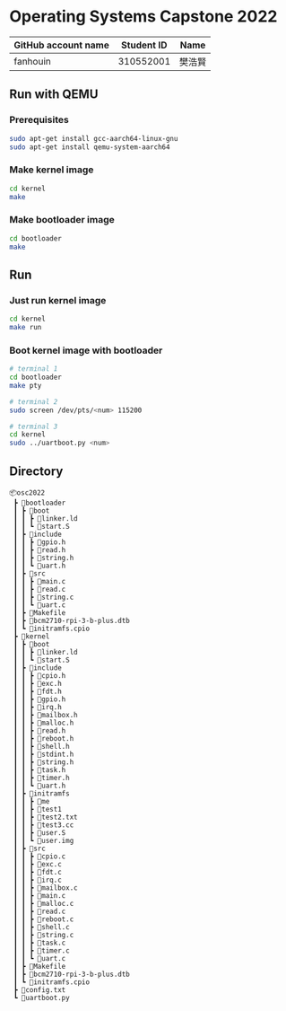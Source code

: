 # Operating Systems Capstone 2022

|GitHub account name|Student ID|Name|
|---|---|---|
|fanhouin|310552001|樊浩賢|

## Run with QEMU
### Prerequisites
```bash
sudo apt-get install gcc-aarch64-linux-gnu
sudo apt-get install qemu-system-aarch64
```
### Make kernel image
```bash
cd kernel
make
```

### Make bootloader image
```bash
cd bootloader
make
```

## Run
###  Just run kernel image
```bash
cd kernel
make run
```
### Boot kernel image with bootloader
```bash
# terminal 1
cd bootloader
make pty

# terminal 2
sudo screen /dev/pts/<num> 115200

# terminal 3 
cd kernel
sudo ../uartboot.py <num>
```
## Directory
```
📦osc2022
 ┣ 📂bootloader
 ┃ ┣ 📂boot
 ┃ ┃ ┣ 📜linker.ld
 ┃ ┃ ┗ 📜start.S
 ┃ ┣ 📂include
 ┃ ┃ ┣ 📜gpio.h
 ┃ ┃ ┣ 📜read.h
 ┃ ┃ ┣ 📜string.h
 ┃ ┃ ┗ 📜uart.h
 ┃ ┣ 📂src
 ┃ ┃ ┣ 📜main.c
 ┃ ┃ ┣ 📜read.c
 ┃ ┃ ┣ 📜string.c
 ┃ ┃ ┗ 📜uart.c
 ┃ ┣ 📜Makefile
 ┃ ┣ 📜bcm2710-rpi-3-b-plus.dtb
 ┃ ┗ 📜initramfs.cpio
 ┣ 📂kernel
 ┃ ┣ 📂boot
 ┃ ┃ ┣ 📜linker.ld
 ┃ ┃ ┗ 📜start.S
 ┃ ┣ 📂include
 ┃ ┃ ┣ 📜cpio.h
 ┃ ┃ ┣ 📜exc.h
 ┃ ┃ ┣ 📜fdt.h
 ┃ ┃ ┣ 📜gpio.h
 ┃ ┃ ┣ 📜irq.h
 ┃ ┃ ┣ 📜mailbox.h
 ┃ ┃ ┣ 📜malloc.h
 ┃ ┃ ┣ 📜read.h
 ┃ ┃ ┣ 📜reboot.h
 ┃ ┃ ┣ 📜shell.h
 ┃ ┃ ┣ 📜stdint.h
 ┃ ┃ ┣ 📜string.h
 ┃ ┃ ┣ 📜task.h
 ┃ ┃ ┣ 📜timer.h
 ┃ ┃ ┗ 📜uart.h
 ┃ ┣ 📂initramfs
 ┃ ┃ ┣ 📜me
 ┃ ┃ ┣ 📜test1
 ┃ ┃ ┣ 📜test2.txt
 ┃ ┃ ┣ 📜test3.cc
 ┃ ┃ ┣ 📜user.S
 ┃ ┃ ┗ 📜user.img
 ┃ ┣ 📂src
 ┃ ┃ ┣ 📜cpio.c
 ┃ ┃ ┣ 📜exc.c
 ┃ ┃ ┣ 📜fdt.c
 ┃ ┃ ┣ 📜irq.c
 ┃ ┃ ┣ 📜mailbox.c
 ┃ ┃ ┣ 📜main.c
 ┃ ┃ ┣ 📜malloc.c
 ┃ ┃ ┣ 📜read.c
 ┃ ┃ ┣ 📜reboot.c
 ┃ ┃ ┣ 📜shell.c
 ┃ ┃ ┣ 📜string.c
 ┃ ┃ ┣ 📜task.c
 ┃ ┃ ┣ 📜timer.c
 ┃ ┃ ┗ 📜uart.c
 ┃ ┣ 📜Makefile
 ┃ ┣ 📜bcm2710-rpi-3-b-plus.dtb
 ┃ ┗ 📜initramfs.cpio
 ┣ 📜config.txt
 ┗ 📜uartboot.py
```

